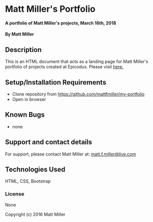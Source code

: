 # Matt Miller's Portfolio

#### A portfolio of Matt Miller's projects, March 16th, 2018

#### By Matt Miller

## Description

This is an HTML document that acts as a landing page for Matt Miller's portfolio of projects created at Epicodus. Please visit <a href="https://mattfmiller.github.io/my-portfolio/">here.</a>

## Setup/Installation Requirements

* Clone repository from https://github.com/mattfmiller/my-portfolio
* Open in browser

## Known Bugs

* none

## Support and contact details

For support, please contact Matt Miller at: matt.f.miller@live.com

## Technologies Used

HTML, CSS, Bootstrap

### License

None

Copyright (c) 2016 Matt Miller
